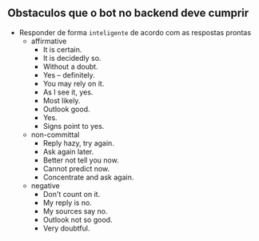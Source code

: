 ## Obstaculos que o bot no backend deve cumprir

- Responder de forma `inteligente` de acordo com as respostas prontas
  - affirmative
    - It is certain.
    - It is decidedly so.
    - Without a doubt.
    - Yes – definitely.
    - You may rely on it.
    - As I see it, yes.
    - Most likely.
    - Outlook good.
    - Yes.
    - Signs point to yes.
  - non-committal
    - Reply hazy, try again.
    - Ask again later.
    - Better not tell you now.
    - Cannot predict now.
    - Concentrate and ask again.
  - negative
    - Don't count on it.
    - My reply is no.
    - My sources say no.
    - Outlook not so good.
    - Very doubtful.
    